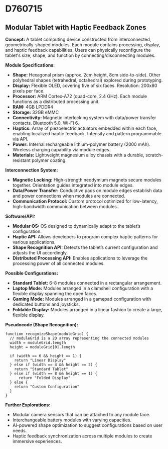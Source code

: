 # D760715

## Modular Tablet with Haptic Feedback Zones

**Concept:** A tablet computing device constructed from interconnected, geometrically-shaped modules. Each module contains processing, display, and haptic feedback capabilities. Users can physically reconfigure the tablet's size, shape, and function by connecting/disconnecting modules.

**Module Specifications:**

*   **Shape:** Hexagonal prism (approx. 2cm height, 8cm side-to-side). Other polyhedral shapes (tetrahedral, octahedral) explored during prototyping.
*   **Display:** Flexible OLED, covering five of six faces. Resolution: 200x80 pixels per face.
*   **Processor:** ARM Cortex-A72 (quad-core, 2.4 GHz). Each module functions as a distributed processing unit.
*   **RAM:** 4GB LPDDR4
*   **Storage:** 32GB eMMC
*   **Connectivity:** Magnetic interlocking system with data/power transfer contacts. Bluetooth 5.0, Wi-Fi 6.
*   **Haptics:** Array of piezoelectric actuators embedded within each face, enabling localized haptic feedback. Intensity and pattern programmable via API.
*   **Power:** Internal rechargeable lithium-polymer battery (2000 mAh). Wireless charging capability via module edges.
*   **Materials:** Lightweight magnesium alloy chassis with a durable, scratch-resistant polymer coating.

**Interconnection System:**

*   **Magnetic Locking:** High-strength neodymium magnets secure modules together. Orientation guides integrated into module edges.
*   **Data/Power Transfer:** Conductive pads on module edges establish data and power connections when modules are connected.
*   **Communication Protocol:** Custom protocol optimized for low-latency, high-bandwidth communication between modules.

**Software/API:**

*   **Modular OS:** OS designed to dynamically adapt to the tablet’s configuration.
*   **Haptic API:** Allows developers to program complex haptic patterns for various applications.
*   **Shape Recognition API:** Detects the tablet’s current configuration and adjusts the UI accordingly.
*   **Distributed Processing API:** Enables applications to leverage the processing power of all connected modules.

**Possible Configurations:**

*   **Standard Tablet:** 6-8 modules connected in a rectangular arrangement.
*   **Laptop Mode:** Modules arranged in a clamshell configuration with a flexible display spanning the open faces.
*   **Gaming Mode:** Modules arranged in a gamepad configuration with dedicated buttons and joysticks.
*   **Foldable Display:** Modules arranged in a linear fashion to create a large, flexible display.

**Pseudocode (Shape Recognition):**

```
function recognizeShape(moduleGrid) {
  // moduleGrid is a 2D array representing the connected modules
  width = moduleGrid.length
  height = moduleGrid[0].length

  if (width == 6 && height == 1) {
    return "Linear Display"
  } else if (width == 4 && height == 2) {
    return "Standard Tablet"
  } else if (width == 8 && height == 1) {
      return "Folded Display"
  } else {
    return "Custom Configuration"
  }
}
```

**Further Explorations:**

*   Modular camera sensors that can be attached to any module face.
*   Interchangeable battery modules with varying capacities.
*   AI-powered shape optimization to suggest configurations based on user needs.
*   Haptic feedback synchronization across multiple modules to create immersive experiences.
